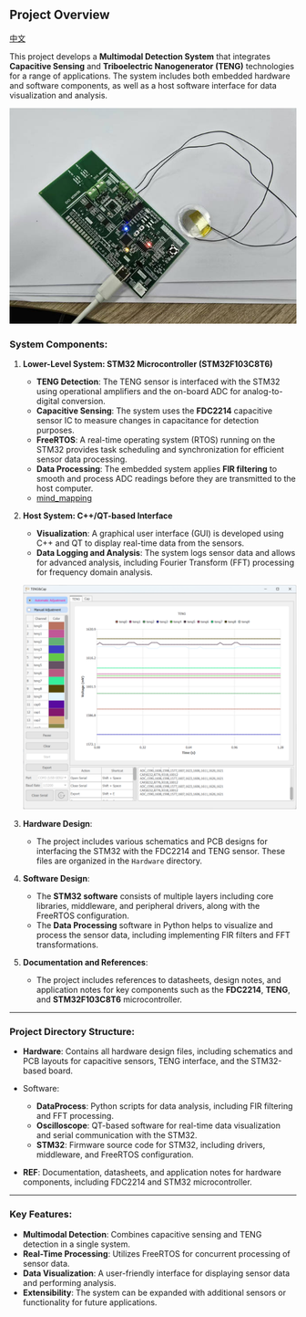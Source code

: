 ## Project Overview

[中文](README_CN.md)

This project develops a **Multimodal Detection System** that integrates **Capacitive Sensing** and **Triboelectric Nanogenerator (TENG)** technologies for a range of applications. The system includes both embedded hardware and software components, as well as a host software interface for data visualization and analysis.

![](./Hardware/HaredwarImage/main.jpg)

### System Components:

1. **Lower-Level System: STM32 Microcontroller (STM32F103C8T6)**

   - **TENG Detection**: The TENG sensor is interfaced with the STM32 using operational amplifiers and the on-board ADC for analog-to-digital conversion.
   - **Capacitive Sensing**: The system uses the **FDC2214** capacitive sensor IC to measure changes in capacitance for detection purposes.
   - **FreeRTOS**: A real-time operating system (RTOS) running on the STM32 provides task scheduling and synchronization for efficient sensor data processing.
   - **Data Processing**: The embedded system applies **FIR filtering** to smooth and process ADC readings before they are transmitted to the host computer.
   - [mind_mapping](.\Software\STM32\mind_mapping.md)

2. **Host System: C++/QT-based Interface**

   - **Visualization**: A graphical user interface (GUI) is developed using C++ and QT to display real-time data from the sensors.
   - **Data Logging and Analysis**: The system logs sensor data and allows for advanced analysis, including Fourier Transform (FFT) processing for frequency domain analysis.

   ![](./Software/Oscilloscope/img/main.png)

3. **Hardware Design**:

   - The project includes various schematics and PCB designs for interfacing the STM32 with the FDC2214 and TENG sensor. These files are organized in the `Hardware` directory.

4. **Software Design**:

   - The **STM32 software** consists of multiple layers including core libraries, middleware, and peripheral drivers, along with the FreeRTOS configuration.
   - The **Data Processing** software in Python helps to visualize and process the sensor data, including implementing FIR filters and FFT transformations.

5. **Documentation and References**:

   - The project includes references to datasheets, design notes, and application notes for key components such as the **FDC2214**, **TENG**, and **STM32F103C8T6** microcontroller.

   

------

### Project Directory Structure:

- **Hardware**: Contains all hardware design files, including schematics and PCB layouts for capacitive sensors, TENG interface, and the STM32-based board.

- Software:

  - **DataProcess**: Python scripts for data analysis, including FIR filtering and FFT processing.
  - **Oscilloscope**: QT-based software for real-time data visualization and serial communication with the STM32.
  - **STM32**: Firmware source code for STM32, including drivers, middleware, and FreeRTOS configuration.
  
- **REF**: Documentation, datasheets, and application notes for hardware components, including FDC2214 and STM32 microcontroller.

------

### Key Features:

- **Multimodal Detection**: Combines capacitive sensing and TENG detection in a single system.
- **Real-Time Processing**: Utilizes FreeRTOS for concurrent processing of sensor data.
- **Data Visualization**: A user-friendly interface for displaying sensor data and performing analysis.
- **Extensibility**: The system can be expanded with additional sensors or functionality for future applications.

